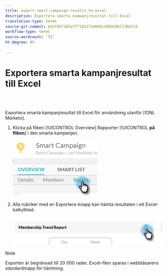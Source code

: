 ```yaml
---
title: export-smart-campaign-results-to-excel
description: Exportera smarta kampanjresultat till Excel
translation-type: tm+mt
source-git-commit: 642fd57105afff1031f18883c5809206f136b7c6
workflow-type: tm+mt
source-wordcount: '72'
ht-degree: 0%

---
```



# Exportera smarta kampanjresultat till Excel

<br> 

Exportera smarta kampanjresultat till Excel för användning utanför [!DNL Marketo].

1. Klicka på fliken [!UICONTROL Overview] Rapporter [!UICONTROL **på fliken**] i den smarta kampanjen.

   ![Bild ett](/help/sky/assets/smart-campaigns/export-smart-campaign-results-to-excel/export-smart-campaign-results-to-excel-1.png)

1. Alla rubriker med en Exportera-knapp kan hämta resultaten i ett Excel-kalkylblad.

   ![Bild två](/help/sky/assets/smart-campaigns/export-smart-campaign-results-to-excel/export-smart-campaign-results-to-excel-2.png)

>[!NOTE]
>
>Exporten är begränsad till 20 000 rader. Excel-filen sparas i webbläsarens standardmapp för hämtning.
